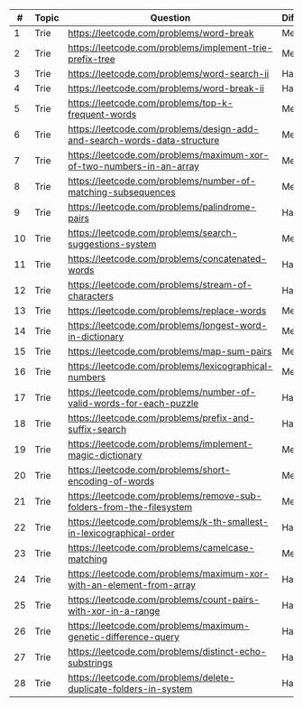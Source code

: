 | #  | Topic | Question                                                                 | Difficulty |
|----|-------|--------------------------------------------------------------------------|------------|
| 1  | Trie  | https://leetcode.com/problems/word-break                                 | Medium     |
| 2  | Trie  | https://leetcode.com/problems/implement-trie-prefix-tree                 | Medium     |
| 3  | Trie  | https://leetcode.com/problems/word-search-ii                             | Hard       |
| 4  | Trie  | https://leetcode.com/problems/word-break-ii                              | Hard       |
| 5  | Trie  | https://leetcode.com/problems/top-k-frequent-words                       | Medium     |
| 6  | Trie  | https://leetcode.com/problems/design-add-and-search-words-data-structure | Medium     |
| 7  | Trie  | https://leetcode.com/problems/maximum-xor-of-two-numbers-in-an-array     | Medium     |
| 8  | Trie  | https://leetcode.com/problems/number-of-matching-subsequences            | Medium     |
| 9  | Trie  | https://leetcode.com/problems/palindrome-pairs                           | Hard       |
| 10 | Trie  | https://leetcode.com/problems/search-suggestions-system                  | Medium     |
| 11 | Trie  | https://leetcode.com/problems/concatenated-words                         | Hard       |
| 12 | Trie  | https://leetcode.com/problems/stream-of-characters                       | Hard       |
| 13 | Trie  | https://leetcode.com/problems/replace-words                              | Medium     |
| 14 | Trie  | https://leetcode.com/problems/longest-word-in-dictionary                 | Medium     |
| 15 | Trie  | https://leetcode.com/problems/map-sum-pairs                              | Medium     |
| 16 | Trie  | https://leetcode.com/problems/lexicographical-numbers                    | Medium     |
| 17 | Trie  | https://leetcode.com/problems/number-of-valid-words-for-each-puzzle      | Hard       |
| 18 | Trie  | https://leetcode.com/problems/prefix-and-suffix-search                   | Hard       |
| 19 | Trie  | https://leetcode.com/problems/implement-magic-dictionary                 | Medium     |
| 20 | Trie  | https://leetcode.com/problems/short-encoding-of-words                    | Medium     |
| 21 | Trie  | https://leetcode.com/problems/remove-sub-folders-from-the-filesystem     | Medium     |
| 22 | Trie  | https://leetcode.com/problems/k-th-smallest-in-lexicographical-order     | Hard       |
| 23 | Trie  | https://leetcode.com/problems/camelcase-matching                         | Medium     |
| 24 | Trie  | https://leetcode.com/problems/maximum-xor-with-an-element-from-array     | Hard       |
| 25 | Trie  | https://leetcode.com/problems/count-pairs-with-xor-in-a-range            | Hard       |
| 26 | Trie  | https://leetcode.com/problems/maximum-genetic-difference-query           | Hard       |
| 27 | Trie  | https://leetcode.com/problems/distinct-echo-substrings                   | Hard       |
| 28 | Trie  | https://leetcode.com/problems/delete-duplicate-folders-in-system         | Hard       |
